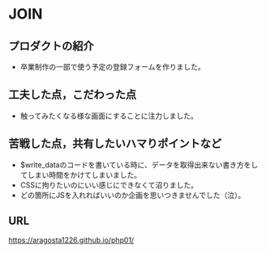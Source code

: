 # JOIN

## プロダクトの紹介

- 卒業制作の一部で使う予定の登録フォームを作りました。

## 工夫した点，こだわった点

- 触ってみたくなる様な画面にすることに注力しました。

## 苦戦した点，共有したいハマりポイントなど

- $write_dataのコードを書いている時に、データを取得出来ない書き方をしてしまい時間をかけてしまいました。
- CSSに拘りたいのにいい感じにできなくて沼りました。
- どの箇所にJSを入れればいいのか企画を思いつきませんでした（泣）。

## URL
https://aragosta1226.github.io/php01/